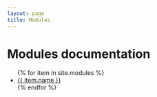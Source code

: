 ```yaml
---
layout: page
title: Modules
---
```

<h1>Modules documentation</h1>
<ul>
{% for item in site.modules %}
<li><a href="modules/{{ item.key }}">{{ item.name }}</a></li>
{% endfor %}
</ul>
